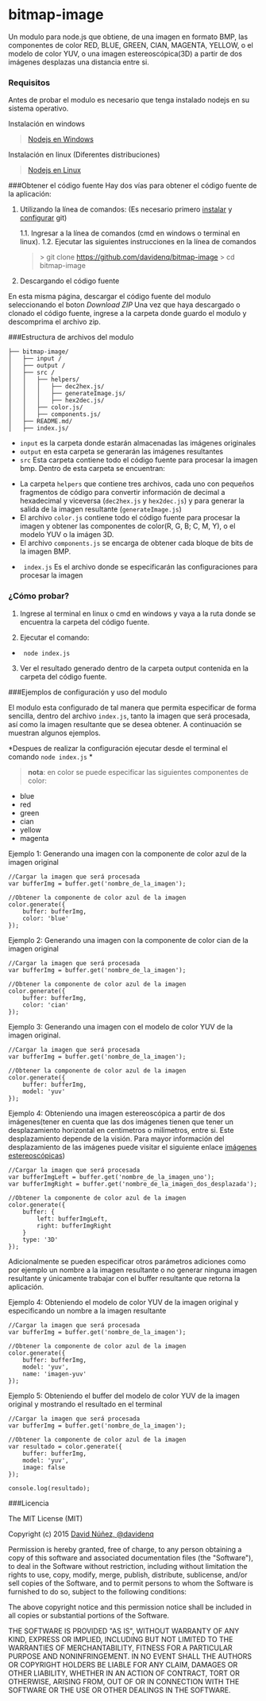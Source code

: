 bitmap-image
===================
Un modulo para node.js que obtiene, de una imagen en formato BMP, las componentes de color RED, BLUE, GREEN, CIAN, MAGENTA, YELLOW, o el modelo de color YUV, o una imagen estereoscópica(3D) a partir de dos imágenes desplazas una distancia entre si.

### Requisitos

Antes de probar el modulo es necesario que tenga instalado nodejs en su sistema operativo.

Instalación en windows
> [Nodejs en Windows](http://blog.teamtreehouse.com/install-node-js-npm-windows)

Instalación en linux (Diferentes distribuciones)
> [Nodejs en Linux](https://github.com/nodejs/node-v0.x-archive/wiki/Installing-Node.js-via-package-manager?utm_source=[deliciuos]&utm_medium=twitter)

###Obtener el código fuente
Hay dos vías para obtener el código fuente de la aplicación:

1. Utilizando la línea de comandos: (Es necesario primero [instalar](https://git-scm.com/book/es/v1/Empezando-Instalando-Git) y [configurar](https://git-scm.com/book/es/v1/Empezando-Configurando-Git-por-primera-vez) git)

    1.1. Ingresar a la línea de comandos (cmd en windows o terminal en linux).
    1.2. Ejecutar las siguientes instrucciones en la línea de comandos
    > \>  git clone https://github.com/davidenq/bitmap-image
       \> cd bitmap-image

2. Descargando el código fuente

 En esta misma página, descargar el código fuente del modulo seleccionando el boton *Download ZIP*
Una vez que haya descargado o clonado el código fuente, ingrese a la carpeta donde guardo el modulo y descomprima el archivo zip.

###Estructura de archivos del modulo

```
├── bitmap-image/
│   ├── input /
│   ├── output /
│   ├── src /
│   │   ├── helpers/
│   │   │   ├── dec2hex.js/
│   │   │   ├── generateImage.js/
│   │   │   ├── hex2dec.js/
│   │   ├── color.js/
│   │   ├── components.js/
│   ├── README.md/
│   ├── index.js/
```

- `input` es la carpeta donde estarán almacenadas las imágenes originales
- `output` en esta carpeta se generarán las imágenes resultantes
- `src` Esta carpeta contiene todo el código fuente para procesar la imagen bmp. Dentro de esta carpeta se encuentran:
 * La carpeta `helpers`  que contiene  tres archivos, cada uno con pequeños fragmentos de código para convertir información de decimal a hexadecimal y viceversa (`dec2hex.js` y `hex2dec.js`) y para generar la salida de la imagen resultante (`generateImage.js`)
 * El archivo  `color.js` contiene todo el código fuente para procesar la imagen y obtener las componentes de color(R, G, B; C, M, Y), o el modelo YUV o la imágen 3D.
 * El archivo `components.js` se encarga de obtener cada bloque de bits de la imagen BMP.

- ` index.js` Es el archivo donde se especificarán las configuraciones para procesar la imagen

### ¿Cómo probar?
1. Ingrese al terminal en linux o cmd en windows y vaya a la ruta donde se encuentra la carpeta del código fuente.

2. Ejecutar el comando:

 * ` node index.js`

3. Ver el resultado generado dentro de la carpeta output contenida en la carpeta del código fuente.

###Ejemplos de configuración y uso del modulo

El modulo esta configurado de tal manera que permita especificar de forma sencilla, dentro del archivo `index.js`, tanto la imagen que será procesada, así como la imagen resultante que se desea obtener. A continuación se muestran algunos ejemplos.

*Despues de realizar la configuración ejecutar desde el terminal el comando `node index.js` *

>**nota**: en color se puede especificar las siguientes componentes de color:
 - blue
 - red
 - green
 - cian
 - yellow
 - magenta

Ejemplo 1: Generando una imagen con la componente de color azul de la imagen original
```
//Cargar la imagen que será procesada
var bufferImg = buffer.get('nombre_de_la_imagen');

//Obtener la componente de color azul de la imagen
color.generate({
    buffer: bufferImg,
    color: 'blue'
});
```

Ejemplo 2: Generando una imagen con la componente de color cian de la imagen original
```
//Cargar la imagen que será procesada
var bufferImg = buffer.get('nombre_de_la_imagen');

//Obtener la componente de color azul de la imagen
color.generate({
    buffer: bufferImg,
    color: 'cian'
});
```


Ejemplo 3: Generando una imagen  con el modelo de color YUV de la imagen original.
```
//Cargar la imagen que será procesada
var bufferImg = buffer.get('nombre_de_la_imagen');

//Obtener la componente de color azul de la imagen
color.generate({
    buffer: bufferImg,
    model: 'yuv'
});
```

Ejemplo 4: Obteniendo una imagen estereoscópica a partir de dos imágenes(tener en cuenta que las dos imágenes tienen que tener un desplazamiento horizontal en  centimetros o milimetros, entre si. Este desplazamiento depende de la visión. Para mayor información del desplazamiento de las imágenes puede visitar el siguiente enlace [imágenes estereoscópicas](https://es.wikipedia.org/wiki/Estereoscop%C3%ADa))
```
//Cargar la imagen que será procesada
var bufferImgLeft = buffer.get('nombre_de_la_imagen_uno');
var bufferImgRight = buffer.get('nombre_de_la_imagen_dos_desplazada');

//Obtener la componente de color azul de la imagen
color.generate({
    buffer: {
        left: bufferImgLeft,
        right: bufferImgRight
    }
    type: '3D'
});
```

Adicionalmente se pueden especificar otros parámetros adiciones como por ejemplo un nombre a la imagen resultante o no generar ninguna imagen resultante y únicamente trabajar con el buffer resultante que retorna la aplicación.

Ejemplo 4: Obteniendo el modelo de color YUV de la imagen original y especificando un nombre a la imagen resultante
```
//Cargar la imagen que será procesada
var bufferImg = buffer.get('nombre_de_la_imagen');

//Obtener la componente de color azul de la imagen
color.generate({
    buffer: bufferImg,
    model: 'yuv',
    name: 'imagen-yuv'
});
```

Ejemplo 5: Obteniendo el buffer del modelo de color YUV de la imagen original y mostrando el resultado en el terminal
```
//Cargar la imagen que será procesada
var bufferImg = buffer.get('nombre_de_la_imagen');

//Obtener la componente de color azul de la imagen
var resultado = color.generate({
    buffer: bufferImg,
    model: 'yuv',
    image: false
});

console.log(resultado);
```

###Licencia



The MIT License (MIT)

Copyright (c) 2015 [David Núñez, @davidenq](http://davidenq.com)

Permission is hereby granted, free of charge, to any person obtaining a copy
of this software and associated documentation files (the "Software"), to deal
in the Software without restriction, including without limitation the rights
to use, copy, modify, merge, publish, distribute, sublicense, and/or sell
copies of the Software, and to permit persons to whom the Software is
furnished to do so, subject to the following conditions:

The above copyright notice and this permission notice shall be included in
all copies or substantial portions of the Software.

THE SOFTWARE IS PROVIDED "AS IS", WITHOUT WARRANTY OF ANY KIND, EXPRESS OR
IMPLIED, INCLUDING BUT NOT LIMITED TO THE WARRANTIES OF MERCHANTABILITY,
FITNESS FOR A PARTICULAR PURPOSE AND NONINFRINGEMENT. IN NO EVENT SHALL THE
AUTHORS OR COPYRIGHT HOLDERS BE LIABLE FOR ANY CLAIM, DAMAGES OR OTHER
LIABILITY, WHETHER IN AN ACTION OF CONTRACT, TORT OR OTHERWISE, ARISING FROM,
OUT OF OR IN CONNECTION WITH THE SOFTWARE OR THE USE OR OTHER DEALINGS IN
THE SOFTWARE.

